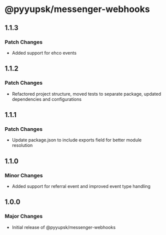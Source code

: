 # @pyyupsk/messenger-webhooks

## 1.1.3

### Patch Changes

- Added support for ehco events

## 1.1.2

### Patch Changes

- Refactored project structure, moved tests to separate package, updated dependencies and configurations

## 1.1.1

### Patch Changes

- Update package.json to include exports field for better module resolution

## 1.1.0

### Minor Changes

- Added support for referral event and improved event type handling

## 1.0.0

### Major Changes

- Initial release of @pyyupsk/messenger-webhooks
